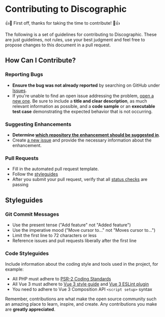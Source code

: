 # Contributing to Discographic

👍🎉 First off, thanks for taking the time to contribute! 🎉👍

The following is a set of guidelines for contributing to Discographic. These are just guidelines, not rules, use your best judgment and feel free to propose changes to this document in a pull request.

## How Can I Contribute?

### Reporting Bugs

- **Ensure the bug was not already reported** by searching on GitHub under [Issues](https://github.com/garaekz/discographic/issues).
- If you're unable to find an open issue addressing the problem, [open a new one](https://github.com/garaekz/discographic/issues/new). Be sure to include a **title and clear description**, as much relevant information as possible, and a **code sample** or an **executable test case** demonstrating the expected behavior that is not occurring.

### Suggesting Enhancements

- **Determine [which repository the enhancement should be suggested in](https://github.com/garaekz/discographic/issues)**.
- Create [a new issue](https://github.com/garaekz/discographic/issues/new) and provide the necessary information about the enhancement.

### Pull Requests

- Fill in the automated pull request template.
- Follow the [styleguides](#styleguides)
- After you submit your pull request, verify that all [status checks](https://help.github.com/articles/about-status-checks/) are passing

## Styleguides

### Git Commit Messages

- Use the present tense ("Add feature" not "Added feature")
- Use the imperative mood ("Move cursor to..." not "Moves cursor to...")
- Limit the first line to 72 characters or less
- Reference issues and pull requests liberally after the first line

### Code Styleguides

Include information about the coding style and tools used in the project, for example:

- All PHP must adhere to [PSR-2 Coding Standards](https://www.php-fig.org/psr/psr-2/)
- All Vue 3 must adhere to [Vue 3 style guide](https://vuejs.org/style-guide/) and [Vue 3 ESLint plugin](https://eslint.vuejs.org/)
- You need to adhere to Vue 3 Composition API `<script setup>` syntax

Remember, contributions are what make the open source community such an amazing place to learn, inspire, and create. Any contributions you make are **greatly appreciated**.
